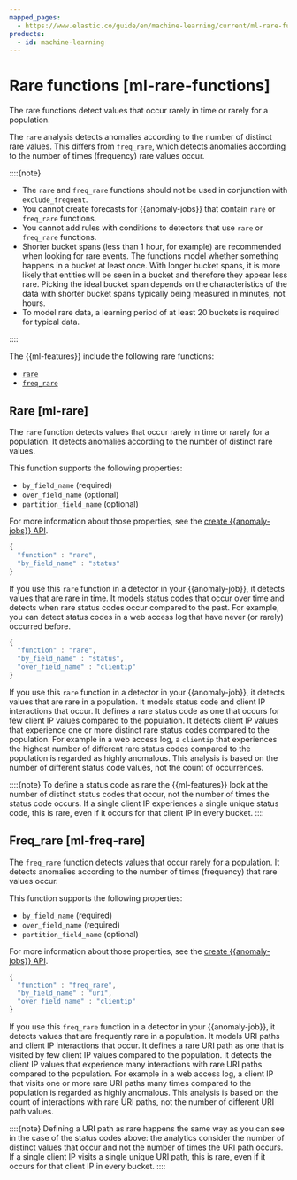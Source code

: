```yaml
---
mapped_pages:
  - https://www.elastic.co/guide/en/machine-learning/current/ml-rare-functions.html
products:
  - id: machine-learning
---
```


# Rare functions [ml-rare-functions]

The rare functions detect values that occur rarely in time or rarely for a population.

The `rare` analysis detects anomalies according to the number of distinct rare values. This differs from `freq_rare`, which detects anomalies according to the number of times (frequency) rare values occur.

::::{note}
* The `rare` and `freq_rare` functions should not be used in conjunction with `exclude_frequent`.
* You cannot create forecasts for {{anomaly-jobs}} that contain `rare` or `freq_rare` functions.
* You cannot add rules with conditions to detectors that use `rare` or `freq_rare` functions.
* Shorter bucket spans (less than 1 hour, for example) are recommended when looking for rare events. The functions model whether something happens in a bucket at least once. With longer bucket spans, it is more likely that entities will be seen in a bucket and therefore they appear less rare. Picking the ideal bucket span depends on the characteristics of the data with shorter bucket spans typically being measured in minutes, not hours.
* To model rare data, a learning period of at least 20 buckets is required for typical data.

::::


The {{ml-features}} include the following rare functions:

* [`rare`](ml-rare-functions.md#ml-rare)
* [`freq_rare`](ml-rare-functions.md#ml-freq-rare)


## Rare [ml-rare]

The `rare` function detects values that occur rarely in time or rarely for a population. It detects anomalies according to the number of distinct rare values.

This function supports the following properties:

* `by_field_name` (required)
* `over_field_name` (optional)
* `partition_field_name` (optional)

For more information about those properties, see the [create {{anomaly-jobs}} API](https://www.elastic.co/docs/api/doc/elasticsearch/operation/operation-ml-put-job).

```js
{
  "function" : "rare",
  "by_field_name" : "status"
}
```

If you use this `rare` function in a detector in your {{anomaly-job}}, it detects values that are rare in time. It models status codes that occur over time and detects when rare status codes occur compared to the past. For example, you can detect status codes in a web access log that have never (or rarely) occurred before.

```js
{
  "function" : "rare",
  "by_field_name" : "status",
  "over_field_name" : "clientip"
}
```

If you use this `rare` function in a detector in your {{anomaly-job}}, it detects values that are rare in a population. It models status code and client IP interactions that occur. It defines a rare status code as one that occurs for few client IP values compared to the population. It detects client IP values that experience one or more distinct rare status codes compared to the population. For example in a web access log, a `clientip` that experiences the highest number of different rare status codes compared to the population is regarded as highly anomalous. This analysis is based on the number of different status code values, not the count of occurrences.

::::{note}
To define a status code as rare the {{ml-features}} look at the number of distinct status codes that occur, not the number of times the status code occurs. If a single client IP experiences a single unique status code, this is rare, even if it occurs for that client IP in every bucket.
::::



## Freq_rare [ml-freq-rare]

The `freq_rare` function detects values that occur rarely for a population. It detects anomalies according to the number of times (frequency) that rare values occur.

This function supports the following properties:

* `by_field_name` (required)
* `over_field_name` (required)
* `partition_field_name` (optional)

For more information about those properties, see the [create {{anomaly-jobs}} API](https://www.elastic.co/docs/api/doc/elasticsearch/operation/operation-ml-put-job).

```js
{
  "function" : "freq_rare",
  "by_field_name" : "uri",
  "over_field_name" : "clientip"
}
```

If you use this `freq_rare` function in a detector in your {{anomaly-job}}, it detects values that are frequently rare in a population. It models URI paths and client IP interactions that occur. It defines a rare URI path as one that is visited by few client IP values compared to the population. It detects the client IP values that experience many interactions with rare URI paths compared to the population. For example in a web access log, a client IP that visits one or more rare URI paths many times compared to the population is regarded as highly anomalous. This analysis is based on the count of interactions with rare URI paths, not the number of different URI path values.

::::{note}
Defining a URI path as rare happens the same way as you can see in the case of the status codes above: the analytics consider the number of distinct values that occur and not the number of times the URI path occurs. If a single client IP visits a single unique URI path, this is rare, even if it occurs for that client IP in every bucket.
::::



